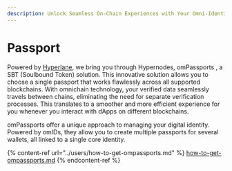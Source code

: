 ```yaml
---
description: Unlock Seamless On-Chain Experiences with Your Omni-Identity
---
```


# Passport

Powered by [Hyperlane](https://hyperlane.xyz), we bring you through Hypernodes, omPassports , a SBT (Soulbound Token) solution. This innovative solution allows you to choose a single passport that works flawlessly across all supported blockchains. With omnichain technology, your verified data seamlessly travels between chains, eliminating the need for separate verification processes. This translates to a smoother and more efficient experience for you whenever you interact with dApps on different blockchains.

omPassports offer a unique approach to managing your digital identity. Powered by omIDs, they allow you to create multiple passports for several wallets, all linked to a single core identity.

{% content-ref url="../users/how-to-get-ompassports.md" %}
[how-to-get-ompassports.md](../users/how-to-get-ompassports.md)
{% endcontent-ref %}
